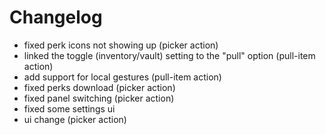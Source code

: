 
# Changelog

- fixed perk icons not showing up (picker action)
- linked the toggle (inventory/vault) setting to the "pull" option (pull-item action)
- add support for local gestures (pull-item action)
- fixed perks download (picker action)
- fixed panel switching (picker action)
- fixed some settings ui
- ui change (picker action)
